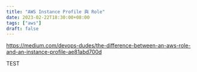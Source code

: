 ```yaml
---
title: "AWS Instance Profile 與 Role"
date: 2023-02-22T18:30:00+08:00
tags: ["aws"]
draft: false
---
```


https://medium.com/devops-dudes/the-difference-between-an-aws-role-and-an-instance-profile-ae81abd700d

<!--more-->

TEST